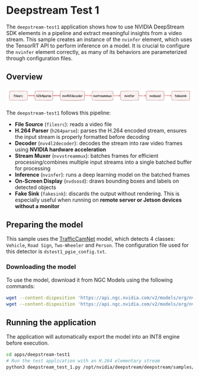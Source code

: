 # Deepstream Test 1

The `deepstream-test1` application shows how to use NVIDIA DeepStream SDK elements in a pipeline and extract meaningful insights from a video stream.
This sample creates an instance of the `nvinfer` element, which uses the TensorRT API to perform inference on a model.
It is crucial to configure the `nvinfer` element correctly, as many of its behaviors are parameterized through configuration files.

## Overview

![deepstream-test1-diagram](../images/deepstream-test1.jpg)

The `deepstream-test1` follows this pipeline:

- **File Source** (`filesrc`): reads a video file
- **H.264 Parser** (`h264parse`): parses the H.264 encoded stream, ensures the input stream is properly formatted before decoding
- **Decoder** (`nvv4l2decoder`): decodes the stream into raw video frames using **NVIDIA hardware acceleration**
- **Stream Muxer** (`nvvstreammux`): batches frames for efficient processing/combines multiple input streams into a single batched buffer for processing
- **Inference** (`nvinfer`): runs a deep learning model on the batched frames
- **On-Screen Display** (`nvdsosd`): draws bounding boxes and labels on detected objects
- **Fake Sink** (`fakesink`): discards the output without rendering. This is especially useful when running on **remote server or Jetson devices without a monitor**

## Preparing the model

This sample uses the [TrafficCamNet](https://catalog.ngc.nvidia.com/orgs/nvidia/teams/tao/models/trafficcamnet) model, which detects 4 classes: `Vehicle`, `Road Sign`, `Two-Wheeler` and `Person`. The configuration file used for this detector is `dstest1_pgie_config.txt`.

### Downloading the model

To use the model, download it from NGC Models using the following commands:
```bash
wget --content-disposition 'https://api.ngc.nvidia.com/v2/models/org/nvidia/team/tao/trafficcamnet/pruned_onnx_v1.0.3/files?redirect=true&path=resnet18_trafficcamnet_pruned.onnx' -O models/Primary_Detector/resnet18_trafficcamnet_pruned.onnx
wget --content-disposition 'https://api.ngc.nvidia.com/v2/models/org/nvidia/team/tao/trafficcamnet/pruned_onnx_v1.0.3/files?redirect=true&path=resnet18_trafficcamnet_pruned_int8.txt' -O models/Primary_Detector/resnet18_trafficcamnet_pruned_int8.txt
```

## Running the application

The application will automatically export the model into an INT8 engine before execution.
```bash
cd apps/deepstream-test1
# Run the test application with an H.264 elementary stream
python3 deepstream_test_1.py /opt/nvidia/deepstream/deepstream/samples/streams/sample_720p.h264
```
